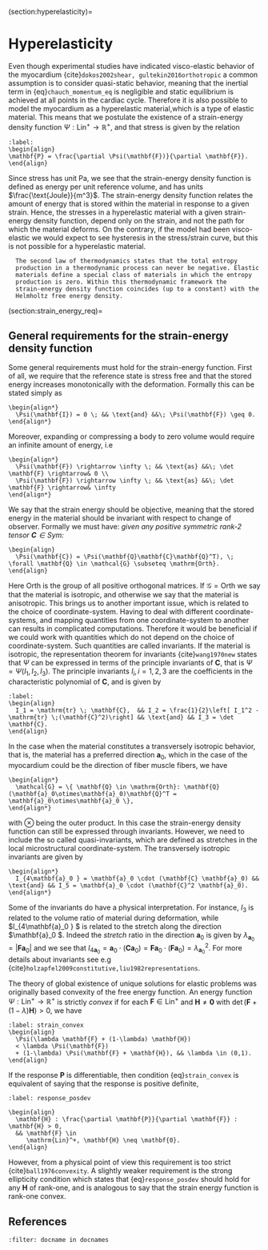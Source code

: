 (section:hyperelasticity)=
# Hyperelasticity

Even though experimental studies have indicated visco-elastic behavior
of the myocardium {cite}`dokos2002shear, gultekin2016orthotropic` a
common assumption is to consider quasi-static behavior, meaning that
the inertial term in {eq}`chauch_momentum_eq` is negligible and
static equilibrium is achieved at all points in the cardiac cycle. Therefore
it is also possible to model the myocardium as a hyperelastic
material,which is a type of elastic material.
This means that we postulate the existence of
a strain-energy density function $\Psi:\mathrm{Lin}^+ \rightarrow
\mathbb{R}^+$, and that stress is given by the relation
```{math}
:label:
\begin{align}
\mathbf{P} = \frac{\partial \Psi(\mathbf{F})}{\partial \mathbf{F}}.
\end{align}
```
Since stress has unit Pa, we see that the strain-energy density
function is defined as energy per unit reference volume, and has units
$\frac{\text{Joule}}{m^3}$.
The strain-energy density function relates  the amount of
energy that is stored within the material in response to a given
strain. Hence, the stresses in a hyperelastic material with a given
strain-energy density function, depend only on the strain, and not the
path for which the material deforms. On the contrary, if the model had
been visco-elastic we would expect to see hysteresis in the
stress/strain curve, but this is not possible for a hyperelastic
material.

```{note}
  The second law of thermodynamics states that the total entropy
  production in a thermodynamic process can never be negative. Elastic
  materials define a special class of materials in which the entropy
  production is zero. Within this thermodynamic framework the
  strain-energy density function coincides (up to a constant) with the
  Helmholtz free energy density.
```

(section:strain_energy_req)=
## General requirements for the strain-energy density function

Some general requirements must hold for the strain-energy function.
First of all, we require that the reference state is stress free and
that the stored energy increases monotonically with the deformation.
Formally this can be stated simply as
```{math}
\begin{align*}
  \Psi(\mathbf{I}) = 0 \; && \text{and} &&\; \Psi(\mathbf{F}) \geq 0.
\end{align*}
```
Moreover, expanding or compressing a body to zero volume would
require an infinite amount of energy, i.e
```{math}
\begin{align*}
  \Psi(\mathbf{F}) \rightarrow \infty \; && \text{as} &&\; \det \mathbf{F} \rightarrow& 0 \\
  \Psi(\mathbf{F}) \rightarrow \infty \; && \text{as} &&\; \det \mathbf{F} \rightarrow& \infty
\end{align*}
```
We say that the strain energy should be objective, meaning that the
stored energy in the material should be invariant with respect to
change of observer. Formally we must have: *given any positive symmetric
rank-2 tensor $\mathbf{C} \in \mathrm{Sym}$:*
```{math}
\begin{align}
  \Psi(\mathbf{C}) = \Psi(\mathbf{Q}\mathbf{C}\mathbf{Q}^T), \; \forall \mathbf{Q} \in \mathcal{G} \subseteq \mathrm{Orth}.
\end{align}
```
Here $\mathrm{Orth}$ is the group of all positive orthogonal matrices.
If $\mathcal{G} = \mathrm{Orth}$ we say that the material is
isotropic, and otherwise we say that the material is anisotropic.
This brings us to another important issue, which is related to the
choice of coordinate-system. Having to deal with different
coordinate-systems, and mapping quantities from one coordinate-system
to another can results in complicated computations. Therefore it would be beneficial if we
could work with quantities which do not depend on the choice of
coordinate-system. Such quantities are called invariants.
If the material is isotropic, the representation theorem for
invariants {cite}`wang1970new` states that $\Psi$ can be expressed in terms of the
principle invariants of $\mathbf{C}$, that is $\Psi = \Psi(I_1, I_2,
I_3)$. The principle invariants $I_i, i=1,2,3$ are the coefficients in
the characteristic polynomial of $\mathbf{C}$, and is given by
```{math}
:label:
\begin{align}
  I_1 = \mathrm{tr} \; \mathbf{C},  && I_2 = \frac{1}{2}\left[ I_1^2 - \mathrm{tr} \;(\mathbf{C}^2)\right] && \text{and} && I_3 = \det \mathbf{C}.
\end{align}
```
In the case when the material constitutes a transversely isotropic
behavior, that is, the material has a preferred direction $\mathbf{a}_0$,
which in the case of the myocardium could be the direction of fiber
muscle fibers, we have
```{math}
\begin{align*}
  \mathcal{G} = \{ \mathbf{Q} \in \mathrm{Orth}: \mathbf{Q}(\mathbf{a}_0\otimes\mathbf{a}_0)\mathbf{Q}^T = \mathbf{a}_0\otimes\mathbf{a}_0 \},
\end{align*}
```
with $\otimes$ being the outer product. In this case the strain-energy
density function can still be expressed through invariants. However,
we need to include the so called quasi-invariants, which are defined
as stretches in the local microstructural coordinate-system. The
transversely isotropic invariants are given by
```{math}
\begin{align*}
  I_{4\mathbf{a}_0 } = \mathbf{a}_0 \cdot (\mathbf{C} \mathbf{a}_0) && \text{and} && I_5 = \mathbf{a}_0 \cdot (\mathbf{C}^2 \mathbf{a}_0).
\end{align*}
```
Some of the invariants do have a physical interpretation. For instance, $I_3$
is related to the volume ratio of material during deformation, while
$I_{4\mathbf{a}_0 } $ is related to the stretch along the direction
$\mathbf{a}_0 $. Indeed the *stretch* ratio in the direction
$\mathbf{a}_0$ is given by $\lambda_{\mathbf{a}_0} = | \mathbf{F} \mathbf{a}_0
|$ and we see that $I_{4\mathbf{a}_0 }  =  \mathbf{a}_0 \cdot (\mathbf{C}
\mathbf{a}_0) = \mathbf{F} \mathbf{a}_0 \cdot (\mathbf{F} \mathbf{a}_0) =
\lambda_{\mathbf{a}_0}^2$. For more details about invariants see e.g
{cite}`holzapfel2009constitutive,liu1982representations`.


The theory of global existence of unique solutions for elastic problems
was originally based convexity of the free energy function.
An energy function $\Psi: \mathrm{Lin}^+ \rightarrow
\mathbb{R}^+$ is strictly *convex* if for each $\mathbf{F} \in
\mathrm{Lin}^+$ and $\mathbf{H} \neq \mathbf{0}$ with $\det (\mathbf{F} +
(1-\lambda)\mathbf{H}) > 0$, we have
```{math}
:label: strain_convex
\begin{align}
  \Psi(\lambda \mathbf{F} + (1-\lambda) \mathbf{H})
  < \lambda \Psi(\mathbf{F})
  + (1-\lambda) \Psi(\mathbf{F} + \mathbf{H}), && \lambda \in (0,1).
\end{align}
```
If the response $\mathbf{P}$ is differentiable, then condition
{eq}`strain_convex` is equivalent of saying that the response is
positive definite,
```{math}
:label: response_posdev

\begin{align}
  \mathbf{H} : \frac{\partial \mathbf{P}}{\partial \mathbf{F}} : \mathbf{H} > 0,
  && \mathbf{F} \in
     \mathrm{Lin}^+, \mathbf{H} \neq \mathbf{0}.
\end{align}
```

However, from a physical point of view this requirement is too strict
{cite}`ball1976convexity`. A slightly weaker requirement is the strong
ellipticity condition which states that {eq}`response_posdev`
should hold for any $\mathbf{H}$ of rank-one, and is analogous to
say that the strain energy function is rank-one convex.


## References

```{bibliography}
:filter: docname in docnames
```
